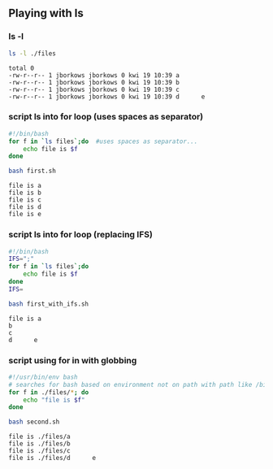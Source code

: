 ## Playing with ls
### ls -l
```bash
ls -l ./files
```
```
total 0
-rw-r--r-- 1 jborkows jborkows 0 kwi 19 10:39 a
-rw-r--r-- 1 jborkows jborkows 0 kwi 19 10:39 b
-rw-r--r-- 1 jborkows jborkows 0 kwi 19 10:39 c
-rw-r--r-- 1 jborkows jborkows 0 kwi 19 10:39 d      e
```
### script ls into for loop (uses spaces as separator)

```bash
#!/bin/bash
for f in `ls files`;do  #uses spaces as separator...
	echo file is $f
done
```
```bash
bash first.sh
```
```
file is a
file is b
file is c
file is d
file is e
```
### script ls into for loop (replacing IFS)

```bash
#!/bin/bash
IFS=";"
for f in `ls files`;do 
	echo file is $f
done
IFS=

```
```bash
bash first_with_ifs.sh
```
```
file is a
b
c
d      e
```
### script using for in with globbing

```bash
#!/usr/bin/env bash 
# searches for bash based on environment not on path with path like /bin/bash
for f in ./files/*; do 
	echo "file is $f"
done
```
```bash
bash second.sh
```
```
file is ./files/a
file is ./files/b
file is ./files/c
file is ./files/d      e
```
